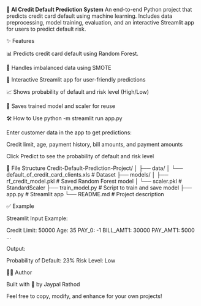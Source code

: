 **🏦 AI Credit Default Prediction System**
An end-to-end Python project that predicts credit card default using machine learning.
Includes data preprocessing, model training, evaluation, and an interactive Streamlit app for users to predict default risk.

✨ Features

📊 Predicts credit card default using Random Forest.

🔄 Handles imbalanced data using SMOTE

🧮 Interactive Streamlit app for user-friendly predictions

📈 Shows probability of default and risk level (High/Low)

💾 Saves trained model and scaler for reuse

🛠️ How to Use
python -m streamlit run app.py

Enter customer data in the app to get predictions:

Credit limit, age, payment history, bill amounts, and payment amounts

Click Predict to see the probability of default and risk level

📁 File Structure
Credit-Default-Prediction-Project/
│
├── data/
│   └── default_of_credit_card_clients.xls      # Dataset
├── models/
│   ├── rf_credit_model.pkl                     # Saved Random Forest model
│   └── scaler.pkl                              # StandardScaler
├── train_model.py                              # Script to train and save model
├── app.py                                      # Streamlit app
└── README.md                                   # Project description

✅ Example

Streamlit Input Example:

Credit Limit: 50000
Age: 35
PAY_0: -1
BILL_AMT1: 30000
PAY_AMT1: 5000
...


Output:

Probability of Default: 23%
Risk Level: Low

🧑‍💻 Author

Built with 💙 by Jaypal Rathod

Feel free to copy, modify, and enhance for your own projects!
